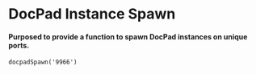 # DocPad Instance Spawn

#### Purposed to provide a function to spawn DocPad instances on unique ports. 

`docpadSpawn('9966')`
